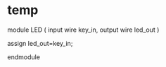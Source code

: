 # temp


module LED
(
   input    wire   key_in,
   output   wire   led_out
)

assign led_out=key_in;

endmodule
